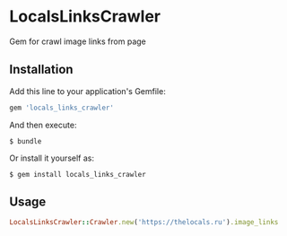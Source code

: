 # LocalsLinksCrawler

Gem for crawl image links from page

## Installation

Add this line to your application's Gemfile:

```ruby
gem 'locals_links_crawler'
```

And then execute:

    $ bundle

Or install it yourself as:

    $ gem install locals_links_crawler

## Usage

```ruby
LocalsLinksCrawler::Crawler.new('https://thelocals.ru').image_links
```

